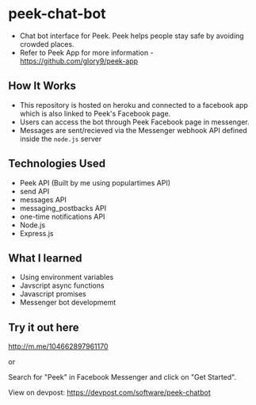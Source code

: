 # peek-chat-bot
- Chat bot interface for Peek. Peek helps people stay safe by avoiding crowded places.
- Refer to Peek App for more information - https://github.com/glory9/peek-app

## How It Works
- This repository is hosted on heroku and connected to a facebook app which is also linked to Peek's Facebook page.
- Users can access the bot through Peek Facebook page in messenger.
- Messages are sent/recieved via the Messenger webhook API defined inside the `node.js` server


## Technologies Used
- Peek API (Built by me using populartimes API)
- send API
- messages API
- messaging_postbacks API
- one-time notifications API
- Node.js
- Express.js

## What I learned
- Using environment variables
- Javscript async functions
- Javascript promises
- Messenger bot developmemt

## Try it out here
http://m.me/104662897961170

or 

Search for "Peek" in Facebook Messenger and click on "Get Started".

View on devpost: https://devpost.com/software/peek-chatbot
